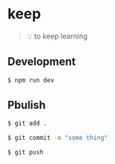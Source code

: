 # keep

> 💡 to keep learning

## Development

``` bash
$ npm run dev
```

## Pbulish

```bash
$ git add .

$ git commit -m "some thing"

$ git push
```
